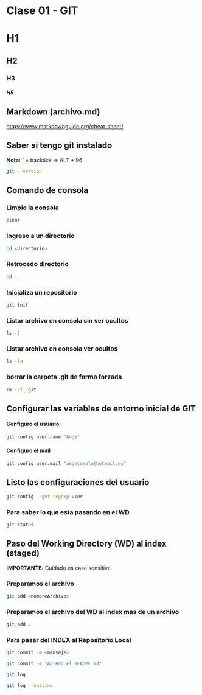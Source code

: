 # Clase 01 - GIT

# H1
## H2
### H3
##### H5

## Markdown (archivo.md)

https://www.markdownguide.org/cheat-sheet/

## Saber si tengo git instalado

**Nota:** ` = backtick => ALT + 96

```sh
git --version
```

## Comando de consola

### Limpio la consola

```sh
clear
```

### Ingreso a un directorio

```sh
cd <directorio>
```

### Retrocedo directorio

```sh
cd ..
```

### Inicializa un repositorio

```sh
git init
```

### Listar archivo en consola sin ver ocultos

```sh
ls -l
```

### Listar archivo en consola  ver ocultos

```sh
ls -la
```

### borrar la carpeta .git de forma forzada

```sh
rm -rf .git
```

## Configurar las variables de entorno inicial de GIT

#### Configuro el usuario

```sh
git config user.name "Ange"
```

#### Configuro el mail

```sh
git config user.mail "angetomala@hotmail.es"
```

## Listo las configuraciones del usuario

```sh
git config --get-regexp user
```

### Para saber lo que esta pasando en el WD
```sh
git status
```

## Paso del Working Directory (WD) al index (staged)
**IMPORTANTE:** Cuidado es case sensitive

### Preparamos el archivo

```sh
git add <nombreArchivo>
```

### Preparamos el archivo del WD al index mas de un archivo

```sh
git add .
```

### Para pasar del INDEX al Repositorio Local
```sh
git commit -m <mensaje>
```

```sh
git commit -m "Agredo el README.md"
```

```sh
git log
```

```sh
git log --oneline
```
